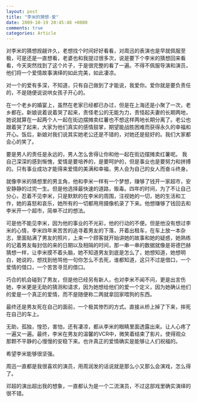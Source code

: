 ```yaml
---
layout: post
title: "李米的猜想-爱"
date: 2009-10-19 20:45:48 +0800
comments: true
categories: Article 
---
```

对李米的猜想觊觎许久，老想找个时间好好看看，对周迅的表演也是早就佩服至极，可是还是一直想看，老婆也和我提过很多次，说是要下个李米的猜想回来看看，今天突然找到了这个片子，于是很完整的看了一遍。不得不佩服导演和演员，他们将一个爱情故事演绎的如此完美，如此凄凉。

对一个的爱有多深，不知道，只有自己做到了才能说，我爱你。爱你就是要负责任的，不是随便说说哄女孩子开心的。

在一个老乡的婚宴上，虽然在老家已经都已办过，但是在上海还是小聚了一次，老乡都在。新娘说着说着哭了起来，责怪老公的无能为力，责怪起夫妻的长期两地，她说就算在一起两个人一起在街边摆摊卖红薯也不想这样两地长期分离了。老公也跟着哭了起来，大家为他们真实的感情鼓掌，期望能战胜困难而获得永久的幸福和开心。饭后，新娘对我们说其实她老公还是不错的，对她还是挺好的。我们大家都会心的笑了。

要是男人的责任是永远的，男人怎么舍得让你和他一起在街边摆摊卖红薯呢。 我自己深深的感到惭愧，爱情是要培养的，是要呵护的，但是事业也是要努力和拼搏的。只有事业成功才能得来爱情的美满和幸福，男人会为自己的女人而奋斗终身。

就像李米的猜想里的男主角，他和李米一样有一个梦想，赚够了钱开一家超市，安安静静的过完一生。但是他选择最快速的道路，贩毒。四年的时间，为了不让自己分心，忍着不见李米，只是默默的在李米的周围，注视她的一切，她的生活和工作，她的喜怒和哀乐，她所有的一切都用用摄像机录了下来。他想赚够了钱回去和李米开一个超市，简单不过的想法。

可是他不能见李米，因为他的事业的不光彩，他的行动的不便。但是他没有想过李米的心情，李米四年来苦苦的追寻着男友的下落，开着出租车，在车上放一本杂志，里面贴满了男友的照片，上来一个顾客就开始讲她的故事和她的疑惑，她熟练的记着男友每封信的来的日期以及相隔的时间，那一串一串的数据就像是哥德巴赫猜想一样，让李米摸不着头脑，她不知道男友到底是怎么了，她想知道，她想明白，她说的，想找到他骂他一句你怎么不去死，谁都知道，这只不过是借口，一个爱情的借口，一个苦苦寻觅的借口。

巧合的机会碰到了男友，但是他已经另有新人，也对李米不闻不问，更是出言伤她，李米更是无助的猜测和请求，因为她想给他们的爱一个定义，因为她确认他们的爱是一个真正的爱情，而不是随便称二两就拿回家喂狗的东西。


最终还是男友死在自己的面前，一个极其惨烈的方式。直接从桥上掉了下来，摔死在自己的车上。

无助，孤独，惶恐，害怕，还有凄凉，都从李米的眼睛里面透露出来。让人心疼了一遍又一遍。最终，李米在男友的温馨的VCR中，微笑着结束了影片。使得观众那颗不平静的心慢慢的安稳下来。也许真正的爱情确实是能够让人们祝福的。

希望李米能够很坚强。

周迅一直都是我很喜欢的演员，用周润发的话说就是那么小又那么会演戏，怎么得了。

邓超的演出超出我的想象，一直都认为是一个二流演员，不过这部戏里确实演绎的很不错。